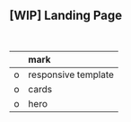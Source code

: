 
## [WIP] Landing Page

<br>

|		| mark
| :---:	| :-
|	o	| responsive template
|	o	| cards
|	o	| hero
